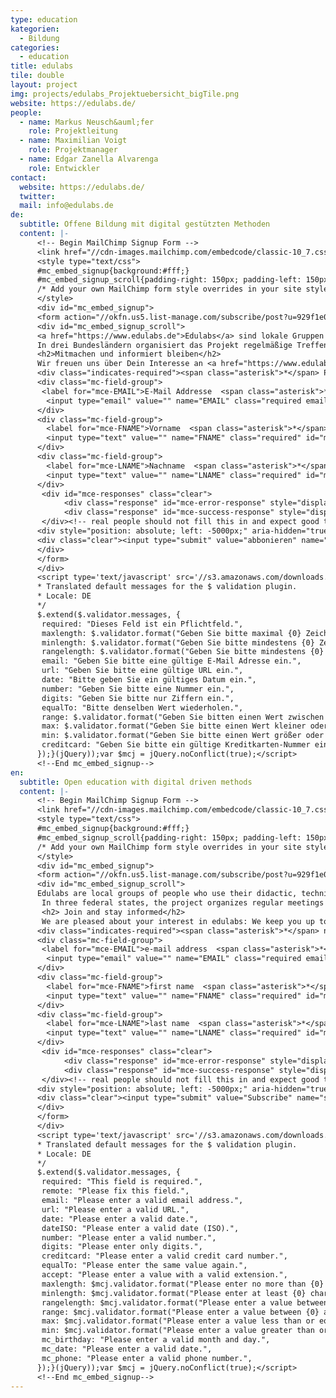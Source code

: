 ```yaml
---
type: education
kategorien:
  - Bildung
categories:
  - education
title: edulabs
tile: double
layout: project
img: projects/edulabs_Projektuebersicht_bigTile.png
website: https://edulabs.de/
people:
  - name: Markus Neusch&auml;fer
    role: Projektleitung
  - name: Maximilian Voigt
    role: Projektmanager
  - name: Edgar Zanella Alvarenga
    role: Entwickler
contact:
  website: https://edulabs.de/
  twitter:
  mail: info@edulabs.de
de:
  subtitle: Offene Bildung mit digital gestützten Methoden
  content: |-
      <!-- Begin MailChimp Signup Form -->
      <link href="//cdn-images.mailchimp.com/embedcode/classic-10_7.css" rel="stylesheet" type="text/css">
      <style type="text/css">
      #mc_embed_signup{background:#fff;}
      #mc_embed_signup_scroll{padding-right: 150px; padding-left: 150px; text-align: justify;}
      /* Add your own MailChimp form style overrides in your site stylesheet or in this style block. We recommend moving this block and the preceding CSS link to the HEAD of your HTML file. */
      </style>
      <div id="mc_embed_signup">
      <form action="//okfn.us5.list-manage.com/subscribe/post?u=929f1e07936386d34833e20d1&amp;id=9ceae2ed43" method="post" id="mc-embedded-subscribe-form" name="mc-embedded-subscribe-form" class="validate" target="_blank" novalidate>
      <div id="mc_embed_signup_scroll">
      <a href="https://www.edulabs.de">Edulabs</a> sind lokale Gruppen aus Menschen, die ihre didaktischen, technischen und gestalterischen Fähigkeiten einsetzen, um zusammen nachnutzbare Bildungsmaterialien zu entwickeln. Ein Schwerpunkt liegt dabei auf dem neuen und nachhaltigen Einsatz digital gestützer Methoden.<br><br>
      In drei Bundesländern organisiert das Projekt regelmäßige Treffen von interdisziplinären Teams, in denen innovative Unterrichtsreihen und Methoden entwickelt werden. Die Lab-Projekte werden didaktisch und technisch begleitet, sowie bei der Vernetzung mit Bildungsträgern unterstützt.
      <h2>Mitmachen und informiert bleiben</h2>
      Wir freuen uns über Dein Interesse an <a href="https://www.edulabs.de">edulabs</a> : Über unseren Newsletter informieren wir regelmäßig über aktuelle Entwicklungen und Lab-Events. Hier erfährst Du auch von unseren Planungstreffen, an denen Du aktiv teilnehmen und das Projekt mitgestalten kannst.
      <div class="indicates-required"><span class="asterisk">*</span> Pflichtfelder</div>
      <div class="mc-field-group">
       <label for="mce-EMAIL">E-Mail Addresse  <span class="asterisk">*</span></label>
        <input type="email" value="" name="EMAIL" class="required email" id="mce-EMAIL">
      </div>
      <div class="mc-field-group">
        <label for="mce-FNAME">Vorname  <span class="asterisk">*</span></label>
        <input type="text" value="" name="FNAME" class="required" id="mce-FNAME">
      </div>
      <div class="mc-field-group">
        <label for="mce-LNAME">Nachname  <span class="asterisk">*</span></label>
        <input type="text" value="" name="LNAME" class="required" id="mce-LNAME">
      </div>
       <div id="mce-responses" class="clear">
            <div class="response" id="mce-error-response" style="display:none"></div>
            <div class="response" id="mce-success-response" style="display:none"></div>
       </div><!-- real people should not fill this in and expect good things - do not remove this or risk form bot signups-->
      <div style="position: absolute; left: -5000px;" aria-hidden="true"><input type="text" name="b_929f1e07936386d34833e20d1_9ceae2ed43" tabindex="-1" value=""></div>
      <div class="clear"><input type="submit" value="abbonieren" name="subscribe" id="mc-embedded-subscribe" class="button"></div>
      </div>
      </form>
      </div>
      <script type='text/javascript' src='//s3.amazonaws.com/downloads.mailchimp.com/js/mc-validate.js'></script><script type='text/javascript'>(function($) {window.fnames = new Array(); window.ftypes = new Array();fnames[0]='EMAIL';ftypes[0]='email';fnames[1]='FNAME';ftypes[1]='text';fnames[2]='LNAME';ftypes[2]='text'; /*
      * Translated default messages for the $ validation plugin.
      * Locale: DE
      */
      $.extend($.validator.messages, {
       required: "Dieses Feld ist ein Pflichtfeld.",
       maxlength: $.validator.format("Geben Sie bitte maximal {0} Zeichen ein."),
       minlength: $.validator.format("Geben Sie bitte mindestens {0} Zeichen ein."),
       rangelength: $.validator.format("Geben Sie bitte mindestens {0} und maximal {1} Zeichen ein."),
       email: "Geben Sie bitte eine gültige E-Mail Adresse ein.",
       url: "Geben Sie bitte eine gültige URL ein.",
       date: "Bitte geben Sie ein gültiges Datum ein.",
       number: "Geben Sie bitte eine Nummer ein.",
       digits: "Geben Sie bitte nur Ziffern ein.",
       equalTo: "Bitte denselben Wert wiederholen.",
       range: $.validator.format("Geben Sie bitten einen Wert zwischen {0} und {1}."),
       max: $.validator.format("Geben Sie bitte einen Wert kleiner oder gleich {0} ein."),
       min: $.validator.format("Geben Sie bitte einen Wert größer oder gleich {0} ein."),
       creditcard: "Geben Sie bitte ein gültige Kreditkarten-Nummer ein."
      });}(jQuery));var $mcj = jQuery.noConflict(true);</script>
      <!--End mc_embed_signup-->
en:
  subtitle: Open education with digital driven methods
  content: |-
      <!-- Begin MailChimp Signup Form -->
      <link href="//cdn-images.mailchimp.com/embedcode/classic-10_7.css" rel="stylesheet" type="text/css">
      <style type="text/css">
      #mc_embed_signup{background:#fff;}
      #mc_embed_signup_scroll{padding-right: 150px; padding-left: 150px; text-align: justify;}
      /* Add your own MailChimp form style overrides in your site stylesheet or in this style block. We recommend moving this block and the preceding CSS link to the HEAD of your HTML file. */
      </style>
      <div id="mc_embed_signup">
      <form action="//okfn.us5.list-manage.com/subscribe/post?u=929f1e07936386d34833e20d1&amp;id=9ceae2ed43" method="post" id="mc-embedded-subscribe-form" name="mc-embedded-subscribe-form" class="validate" target="_blank" novalidate>
      <div id="mc_embed_signup_scroll">
      Edulabs are local groups of people who use their didactic, technical and creative skills to develop jointly useable educational materials. One focus is on the new and sustainable use of digital-based methods. <br> <br>
       In three federal states, the project organizes regular meetings of interdisciplinary teams, in which innovative series of teaching and methods are developed. The Lab projects are accompanied by didactical and technical support, as well as networking with educational institutions.
       <h2> Join and stay informed</h2>
       We are pleased about your interest in edulabs: We keep you up to date on our latest developments and lab events. You will also find out information about our planning meetings, where you can participate actively and help shape the project.
      <div class="indicates-required"><span class="asterisk">*</span> needed</div>
      <div class="mc-field-group">
       <label for="mce-EMAIL">e-mail address  <span class="asterisk">*</span></label>
        <input type="email" value="" name="EMAIL" class="required email" id="mce-EMAIL">
      </div>
      <div class="mc-field-group">
        <label for="mce-FNAME">first name  <span class="asterisk">*</span></label>
        <input type="text" value="" name="FNAME" class="required" id="mce-FNAME">
      </div>
      <div class="mc-field-group">
        <label for="mce-LNAME">last name  <span class="asterisk">*</span></label>
        <input type="text" value="" name="LNAME" class="required" id="mce-LNAME">
      </div>
       <div id="mce-responses" class="clear">
            <div class="response" id="mce-error-response" style="display:none"></div>
            <div class="response" id="mce-success-response" style="display:none"></div>
       </div><!-- real people should not fill this in and expect good things - do not remove this or risk form bot signups-->
      <div style="position: absolute; left: -5000px;" aria-hidden="true"><input type="text" name="b_929f1e07936386d34833e20d1_9ceae2ed43" tabindex="-1" value=""></div>
      <div class="clear"><input type="submit" value="Subscribe" name="subscribe" id="mc-embedded-subscribe" class="button"></div>
      </div>
      </form>
      </div>
      <script type='text/javascript' src='//s3.amazonaws.com/downloads.mailchimp.com/js/mc-validate.js'></script><script type='text/javascript'>(function($) {window.fnames = new Array(); window.ftypes = new Array();fnames[0]='EMAIL';ftypes[0]='email';fnames[1]='FNAME';ftypes[1]='text';fnames[2]='LNAME';ftypes[2]='text'; /*
      * Translated default messages for the $ validation plugin.
      * Locale: DE
      */
      $.extend($.validator.messages, {
       required: "This field is required.",
       remote: "Please fix this field.",
       email: "Please enter a valid email address.",
       url: "Please enter a valid URL.",
       date: "Please enter a valid date.",
       dateISO: "Please enter a valid date (ISO).",
       number: "Please enter a valid number.",
       digits: "Please enter only digits.",
       creditcard: "Please enter a valid credit card number.",
       equalTo: "Please enter the same value again.",
       accept: "Please enter a value with a valid extension.",
       maxlength: $mcj.validator.format("Please enter no more than {0} characters."),
       minlength: $mcj.validator.format("Please enter at least {0} characters."),
       rangelength: $mcj.validator.format("Please enter a value between {0} and {1} characters long."),
       range: $mcj.validator.format("Please enter a value between {0} and {1}."),
       max: $mcj.validator.format("Please enter a value less than or equal to {0}."),
       min: $mcj.validator.format("Please enter a value greater than or equal to {0}."),
       mc_birthday: "Please enter a valid month and day.",
       mc_date: "Please enter a valid date.",
       mc_phone: "Please enter a valid phone number.",
      });}(jQuery));var $mcj = jQuery.noConflict(true);</script>
      <!--End mc_embed_signup-->
---
```

